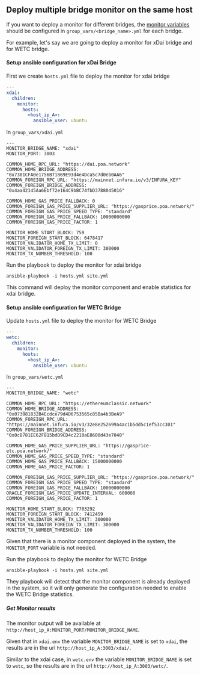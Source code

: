 ## Deploy multiple bridge monitor on the same host

If you want to deploy a monitor for different bridges, the [monitor variables](../monitor/.env.example) should be configured in `group_vars/<bridge_name>.yml` for each bridge.

For example, let's say we are going to deploy a monitor for xDai bridge and for WETC bridge.

#### Setup ansible configuration for xDai Bridge

First we create `hosts.yml` file to deploy the monitor for xdai bridge
```yaml
---
xdai:
  children:
    monitor:
      hosts:
        <host_ip_A>:
          ansible_user: ubuntu
```
In `group_vars/xdai.yml`
```
---
MONITOR_BRIDGE_NAME: "xdai"
MONITOR_PORT: 3003

COMMON_HOME_RPC_URL: "https://dai.poa.network"
COMMON_HOME_BRIDGE_ADDRESS: "0x7301CFA0e1756B71869E93d4e4Dca5c7d0eb0AA6"
COMMON_FOREIGN_RPC_URL: "https://mainnet.infura.io/v3/INFURA_KEY"
COMMON_FOREIGN_BRIDGE_ADDRESS: "0x4aa42145Aa6Ebf72e164C9bBC74fbD3788045016"

COMMON_HOME_GAS_PRICE_FALLBACK: 0
COMMON_FOREIGN_GAS_PRICE_SUPPLIER_URL: "https://gasprice.poa.network/"
COMMON_FOREIGN_GAS_PRICE_SPEED_TYPE: "standard"
COMMON_FOREIGN_GAS_PRICE_FALLBACK: 10000000000
COMMON_FOREIGN_GAS_PRICE_FACTOR: 1

MONITOR_HOME_START_BLOCK: 759
MONITOR_FOREIGN_START_BLOCK: 6478417
MONITOR_VALIDATOR_HOME_TX_LIMIT: 0
MONITOR_VALIDATOR_FOREIGN_TX_LIMIT: 300000
MONITOR_TX_NUMBER_THRESHOLD: 100
```

Run the playbook to deploy the monitor for xdai bridge
```
ansible-playbook -i hosts.yml site.yml
```

This command will deploy the monitor component and enable statistics for xdai bridge.

#### Setup ansible configuration for WETC Bridge

Update `hosts.yml` file to deploy the monitor for WETC Bridge
```yaml
---
wetc:
  children:
    monitor:
      hosts:
        <host_ip_A>:
          ansible_user: ubuntu
```

In `group_vars/wetc.yml`
```
---
MONITOR_BRIDGE_NAME: "wetc"

COMMON_HOME_RPC_URL: "https://ethereumclassic.network"
COMMON_HOME_BRIDGE_ADDRESS: "0x073081832B4Ecdce79d4D6753565c85Ba4b3BeA9"
COMMON_FOREIGN_RPC_URL: "https://mainnet.infura.io/v3/32e8e252699a4ac1b5dd5c1ef53cc301"
COMMON_FOREIGN_BRIDGE_ADDRESS: "0x0cB781EE62F815bdD9CD4c2210aE8600d43e7040"

COMMON_HOME_GAS_PRICE_SUPPLIER_URL: "https://gasprice-etc.poa.network/"
COMMON_HOME_GAS_PRICE_SPEED_TYPE: "standard"
COMMON_HOME_GAS_PRICE_FALLBACK: 15000000000
COMMON_HOME_GAS_PRICE_FACTOR: 1

COMMON_FOREIGN_GAS_PRICE_SUPPLIER_URL: "https://gasprice.poa.network/"
COMMON_FOREIGN_GAS_PRICE_SPEED_TYPE: "standard"
COMMON_FOREIGN_GAS_PRICE_FALLBACK: 10000000000
ORACLE_FOREIGN_GAS_PRICE_UPDATE_INTERVAL: 600000
COMMON_FOREIGN_GAS_PRICE_FACTOR: 1

MONITOR_HOME_START_BLOCK: 7703292
MONITOR_FOREIGN_START_BLOCK: 7412459
MONITOR_VALIDATOR_HOME_TX_LIMIT: 300000
MONITOR_VALIDATOR_FOREIGN_TX_LIMIT: 300000
MONITOR_TX_NUMBER_THRESHOLD: 100
```
Given that there is a monitor component deployed in the system, the `MONITOR_PORT` variable is not needed.

Run the playbook to deploy the monitor for WETC Bridge
```
ansible-playbook -i hosts.yml site.yml
```

They playbook will detect that the monitor component is already deployed in the system, so it will only generate the configuration needed to enable the WETC Bridge statistics.

##### Get Monitor results
The monitor output will be available at `http://host_ip_A:MONITOR_PORT/MONITOR_BRIDGE_NAME`.

Given that in `xdai.env` the variable `MONITOR_BRIDGE_NAME` is set to `xdai`, the results are in the url `http://host_ip_A:3003/xdai/`.

Similar to the xdai case, in `wetc.env` the variable `MONITOR_BRIDGE_NAME` is set to `wetc`, so the results are in the url `http://host_ip_A:3003/wetc/`.
